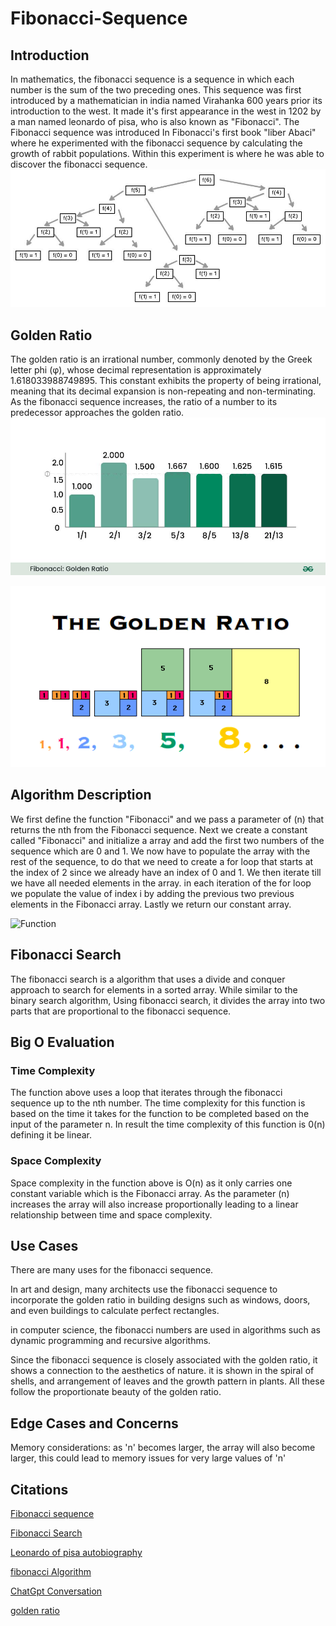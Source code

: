 # Fibonacci-Sequence

## Introduction

In mathematics, the fibonacci sequence is a sequence in which each number is the sum of the two preceding ones. This sequence was first introduced by a mathematician in india named Virahanka 600 years prior its introduction to the west. It made it's first appearance in the west in 1202 by a man named leonardo of pisa, who is also known as "Fibonacci". The Fibonacci sequence was introduced In Fibonacci's first book "liber Abaci" where he experimented with the fibonacci sequence by calculating the growth of rabbit populations. Within this experiment is where he was able to discover the fibonacci sequence. 
 ![Alt text](<Fibonacci sequence.png>)

## Golden Ratio
The golden ratio is an irrational number, commonly denoted by the Greek letter phi (φ), whose decimal representation is approximately 1.618033988749895. This constant exhibits the property of being irrational, meaning that its decimal expansion is non-repeating and non-terminating. As the fibonacci sequence increases, the ratio of a number to its predecessor approaches the golden ratio.
![Alt text](Fibonacci-Golden-Ratio.png)

![The Golden Ratio](1_9J2Wf2sapv9XeYtjQzPwVA.gif)
## Algorithm Description
We first define the function "Fibonacci" and we pass a parameter of (n) that returns the nth from the Fibonacci sequence. Next we create a constant called "Fibonacci" and initialize a array and add the first two numbers of the sequence which are 0 and 1. We now have to populate the array with the rest of the sequence, to do that we need to create a for loop that starts at the index of 2 since we already have an index of 0 and 1. We then iterate till we have all needed elements in the array. in each iteration of the for loop we populate the value of index i by adding the previous two previous elements in the Fibonacci array. Lastly we return our constant array.

![Function](<Screenshot 2024-01-20 at 2.41.43 AM.png>)
## Fibonacci Search
The fibonacci search is a algorithm that uses a divide and conquer approach to search for elements in a sorted array. While similar to the binary search algorithm, Using fibonacci search, it divides the array into two parts that are proportional to the fibonacci sequence.



## Big O Evaluation

### Time Complexity
The function above uses a loop that iterates through the fibonacci sequence up to the nth number. The time complexity for this function is based on the time it takes for the function to be completed based on the input of the parameter n. In result the time complexity of this function is 0(n) defining it be linear.


### Space Complexity
Space complexity in the function above is O(n) as it only carries one constant variable which is the Fibonacci array. As the parameter (n) increases the array will also increase proportionally leading to a linear relationship between time and space complexity.

## Use Cases
There are many uses for the fibonacci sequence.

In art and design, many architects use the fibonacci sequence to incorporate the golden ratio in building designs such as windows, doors, and even buildings to calculate perfect rectangles.

in computer science, the fibonacci numbers are used in algorithms such as dynamic programming and recursive algorithms.

Since the fibonacci sequence is closely associated with the golden ratio, it shows a connection to the aesthetics of nature. it is shown in the spiral of shells, and arrangement of leaves and the growth pattern in plants. All these follow the proportionate beauty of the golden ratio. 





## Edge Cases and Concerns

Memory considerations: as 'n' becomes larger, the array will also become larger, this could lead to memory issues for very large values of 'n'


## Citations

[Fibonacci sequence](https://en.wikipedia.org/wiki/Fibonacci_sequence)

[Fibonacci Search](https://stackabuse.com/bytes/fibonacci-search-in-javascript/)

[Leonardo of pisa autobiography](https://en.wikipedia.org/wiki/Fibonacci)

[fibonacci Algorithm](https://medium.com/developers-writing/fibonacci-sequence-algorithm-in-javascript-b253dc7e320e)

[ChatGpt Conversation](https://chat.openai.com/share/865930e6-f787-4890-9cfb-755b08209782)

[golden ratio](https://www.geeksforgeeks.org/fibonacci-series/)